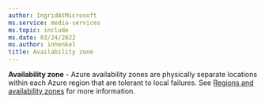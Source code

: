 ```yaml
---
author: IngridAtMicrosoft
ms.service: media-services
ms.topic: include
ms.date: 03/24/2022
ms.author: inhenkel
title: Availability zone
---
```


**Availability zone** - Azure availability zones are physically separate locations within each Azure region that are tolerant to local failures. See [Regions and availability zones](/azure/availability-zones/az-overview) for more information.
